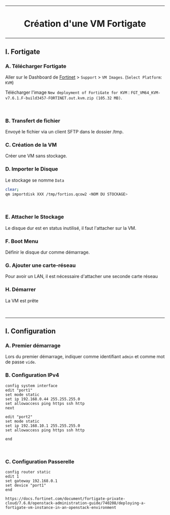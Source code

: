 ---------------------------------------------------------------------------------------------------------------------------------------
# <p align='center'> Création d'une VM Fortigate </p>
---------------------------------------------------------------------------------------------------------------------------------------
## I. Fortigate
### A. Télécharger Fortigate
Aller sur le Dashboard de [Fortinet](https://support.fortinet.com/asset/#/dashboard) > `Support` > `VM Images`.  (`Select Platform`: `KVM`)

Télécharger l'image `New deployment of FortiGate for KVM`  : `FGT_VM64_KVM-v7.6.1.F-build3457-FORTINET.out.kvm.zip (105.32 MB)`.

<br />

### B. Transfert de fichier
Envoyé le fichier via un client SFTP dans le dossier /tmp.

### C. Création de la VM
Créer une VM sans stockage. 

### D. Importer le Disque
Le stockage se nomme `Data`
```bash
clear;
qm importdisk XXX /tmp/fortios.qcow2 <NOM DU STOCKAGE>
```

<br />

### E. Attacher le Stockage
Le disque dur est en status inutilisé, il faut l'attacher sur la VM.

### F. Boot Menu
Définir le disque dur comme démarrage.

### G. Ajouter une carte-réseau
Pour avoir un LAN, il est nécessaire d'attacher une seconde carte réseau

### H. Démarrer
La VM est prête

<br/>

---------------------------------------------------------------------------------------------------------------------------------------
## I. Configuration
### A. Premier démarrage
Lors du premier démarrage, indiquer comme identifiant `admin` et comme mot de passe `vide`.


### B. Configuration IPv4
```
config system interface
edit "port1"
set mode static
set ip 192.168.0.44 255.255.255.0
set allowaccess ping https ssh http
next

edit "port2"
set mode static
set ip 192.168.10.1 255.255.255.0
set allowaccess ping https ssh http

end
```

<br />

### C. Configuration Passerelle
```
config router static
edit 1
set gateway 192.168.0.1
set device "port1"
end
```


```
https://docs.fortinet.com/document/fortigate-private-cloud/7.6.0/openstack-administration-guide/740208/deploying-a-fortigate-vm-instance-in-an-openstack-environment
```
